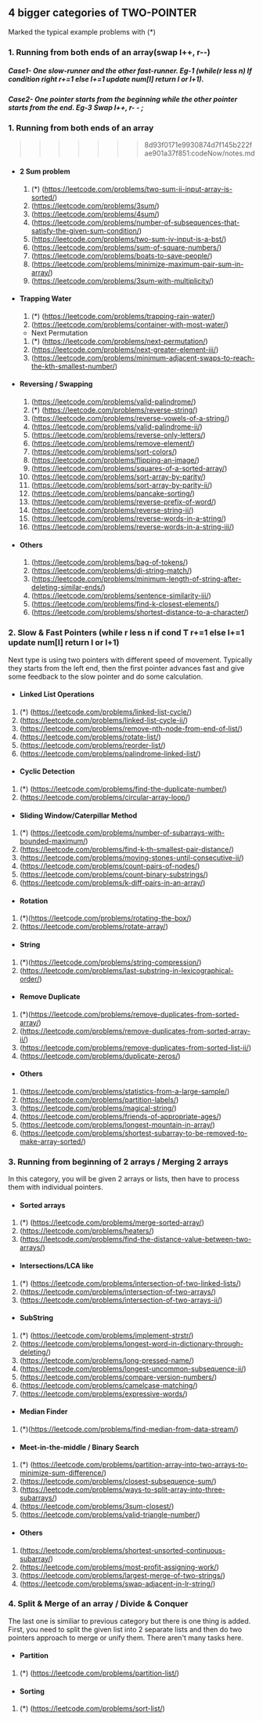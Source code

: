 
## 4 bigger categories of TWO-POINTER
Marked the typical example problems with (*)
### 1. Running from both ends of an array(swap l++, r--)
##### Case1- One slow-runner and the other fast-runner. Eg-1 (while(r less n) If condition right r+=1 else l+=1 update num[l] return l or l+1). 
##### Case2- One pointer starts from the beginning while the other pointer starts from the end. Eg-3 Swap l++, r- - ;

### 1. Running from both ends of an array
>>>>>>> 8d93f0171e9930874d7f145b222fae901a37f851:codeNow/notes.md
* #### 2 Sum problem
   1. (*) (https://leetcode.com/problems/two-sum-ii-input-array-is-sorted/)
   1. (https://leetcode.com/problems/3sum/)
   1. (https://leetcode.com/problems/4sum/)
   1. (https://leetcode.com/problems/number-of-subsequences-that-satisfy-the-given-sum-condition/)
   1. (https://leetcode.com/problems/two-sum-iv-input-is-a-bst/)
   1. (https://leetcode.com/problems/sum-of-square-numbers/)
   1. (https://leetcode.com/problems/boats-to-save-people/)
   1. (https://leetcode.com/problems/minimize-maximum-pair-sum-in-array/)
   1. (https://leetcode.com/problems/3sum-with-multiplicity/)

* #### Trapping Water
   1. (*) (https://leetcode.com/problems/trapping-rain-water/) 
   1. (https://leetcode.com/problems/container-with-most-water/)

   * Next Permutation
   1. (*) (https://leetcode.com/problems/next-permutation/)
   1. (https://leetcode.com/problems/next-greater-element-iii/)
   1. (https://leetcode.com/problems/minimum-adjacent-swaps-to-reach-the-kth-smallest-number/)

* #### Reversing / Swapping
   1. (https://leetcode.com/problems/valid-palindrome/)
   1. (*) (https://leetcode.com/problems/reverse-string/)
   1. (https://leetcode.com/problems/reverse-vowels-of-a-string/)
   1. (https://leetcode.com/problems/valid-palindrome-ii/)
   1. (https://leetcode.com/problems/reverse-only-letters/)
   1. (https://leetcode.com/problems/remove-element/)
   1. (https://leetcode.com/problems/sort-colors/)
   1. (https://leetcode.com/problems/flipping-an-image/)
   1. (https://leetcode.com/problems/squares-of-a-sorted-array/)
   1. (https://leetcode.com/problems/sort-array-by-parity/)
   1. (https://leetcode.com/problems/sort-array-by-parity-ii/)
   1. (https://leetcode.com/problems/pancake-sorting/)
   1. (https://leetcode.com/problems/reverse-prefix-of-word/)
   1. (https://leetcode.com/problems/reverse-string-ii/)
   1. (https://leetcode.com/problems/reverse-words-in-a-string/)
   1. (https://leetcode.com/problems/reverse-words-in-a-string-iii/)

* #### Others
   1. (https://leetcode.com/problems/bag-of-tokens/)
   1. (https://leetcode.com/problems/di-string-match/)
   1. (https://leetcode.com/problems/minimum-length-of-string-after-deleting-similar-ends/)
   1. (https://leetcode.com/problems/sentence-similarity-iii/)
   1. (https://leetcode.com/problems/find-k-closest-elements/)
   1. (https://leetcode.com/problems/shortest-distance-to-a-character/)

### 2. Slow & Fast Pointers (while r less n if cond T r+=1 else l+=1 update num[l] return l or l+1)
Next type is using two pointers with different speed of movement. Typically they starts from the left end, then the first pointer advances fast and give some feedback to the slow pointer and do some calculation.

* #### Linked List Operations
1. (*) (https://leetcode.com/problems/linked-list-cycle/)
1. (https://leetcode.com/problems/linked-list-cycle-ii/)
1. (https://leetcode.com/problems/remove-nth-node-from-end-of-list/)
1. (https://leetcode.com/problems/rotate-list/)
1. (https://leetcode.com/problems/reorder-list/)
1. (https://leetcode.com/problems/palindrome-linked-list/)

* #### Cyclic Detection
1. (*) (https://leetcode.com/problems/find-the-duplicate-number/)
1. (https://leetcode.com/problems/circular-array-loop/)

* #### Sliding Window/Caterpillar Method
1. (*) (https://leetcode.com/problems/number-of-subarrays-with-bounded-maximum/)
1. (https://leetcode.com/problems/find-k-th-smallest-pair-distance/)
1. (https://leetcode.com/problems/moving-stones-until-consecutive-ii/)
1. (https://leetcode.com/problems/count-pairs-of-nodes/)
1. (https://leetcode.com/problems/count-binary-substrings/)
1. (https://leetcode.com/problems/k-diff-pairs-in-an-array/)

* #### Rotation
1. (*)(https://leetcode.com/problems/rotating-the-box/)
1. (https://leetcode.com/problems/rotate-array/)

* #### String
1. (*)(https://leetcode.com/problems/string-compression/)
1. (https://leetcode.com/problems/last-substring-in-lexicographical-order/)

* #### Remove Duplicate
1. (*)(https://leetcode.com/problems/remove-duplicates-from-sorted-array/)
1. (https://leetcode.com/problems/remove-duplicates-from-sorted-array-ii/)
1. (https://leetcode.com/problems/remove-duplicates-from-sorted-list-ii/)
1. (https://leetcode.com/problems/duplicate-zeros/)

* #### Others
1. (https://leetcode.com/problems/statistics-from-a-large-sample/)
1. (https://leetcode.com/problems/partition-labels/)
1. (https://leetcode.com/problems/magical-string/)
1. (https://leetcode.com/problems/friends-of-appropriate-ages/)
1. (https://leetcode.com/problems/longest-mountain-in-array/)
1. (https://leetcode.com/problems/shortest-subarray-to-be-removed-to-make-array-sorted/)


### 3. Running from beginning of 2 arrays / Merging 2 arrays
In this category, you will be given 2 arrays or lists, then have to process them with individual pointers.

* #### Sorted arrays
1. (*) (https://leetcode.com/problems/merge-sorted-array/)
1. (https://leetcode.com/problems/heaters/)
1. (https://leetcode.com/problems/find-the-distance-value-between-two-arrays/)

* #### Intersections/LCA like
1. (*) (https://leetcode.com/problems/intersection-of-two-linked-lists/)
1. (https://leetcode.com/problems/intersection-of-two-arrays/)
1. (https://leetcode.com/problems/intersection-of-two-arrays-ii/)

* #### SubString
1. (*) (https://leetcode.com/problems/implement-strstr/)
1. (https://leetcode.com/problems/longest-word-in-dictionary-through-deleting/)
1. (https://leetcode.com/problems/long-pressed-name/)
1. (https://leetcode.com/problems/longest-uncommon-subsequence-ii/)
1. (https://leetcode.com/problems/compare-version-numbers/)
1. (https://leetcode.com/problems/camelcase-matching/)
1. (https://leetcode.com/problems/expressive-words/)

* #### Median Finder
1. (*)(https://leetcode.com/problems/find-median-from-data-stream/)

* #### Meet-in-the-middle / Binary Search
1. (*) (https://leetcode.com/problems/partition-array-into-two-arrays-to-minimize-sum-difference/)
1. (https://leetcode.com/problems/closest-subsequence-sum/)
1. (https://leetcode.com/problems/ways-to-split-array-into-three-subarrays/)
1. (https://leetcode.com/problems/3sum-closest/)
1. (https://leetcode.com/problems/valid-triangle-number/)

* #### Others
1. (https://leetcode.com/problems/shortest-unsorted-continuous-subarray/)
1. (https://leetcode.com/problems/most-profit-assigning-work/)
1. (https://leetcode.com/problems/largest-merge-of-two-strings/)
1. (https://leetcode.com/problems/swap-adjacent-in-lr-string/)


### 4. Split & Merge of an array / Divide & Conquer
The last one is similiar to previous category but there is one thing is added. First, you need to split the given list into 2 separate lists and then do two pointers approach to merge or unify them. There aren't many tasks here.

* #### Partition
1. (*) (https://leetcode.com/problems/partition-list/)

* #### Sorting
1. (*) (https://leetcode.com/problems/sort-list/)

